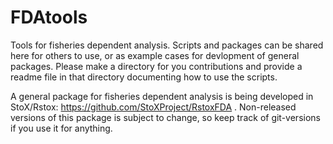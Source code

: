 # FDAtools

Tools for fisheries dependent analysis. Scripts and packages can be shared here for others to use, or as example cases for devlopment of general packages. Please make a directory for you contributions and provide a readme file in that directory documenting how to use the scripts.

A general package for fisheries dependent analysis is being developed in StoX/Rstox: https://github.com/StoXProject/RstoxFDA . Non-released versions of this package is subject to change, so keep track of git-versions if you use it for anything.
